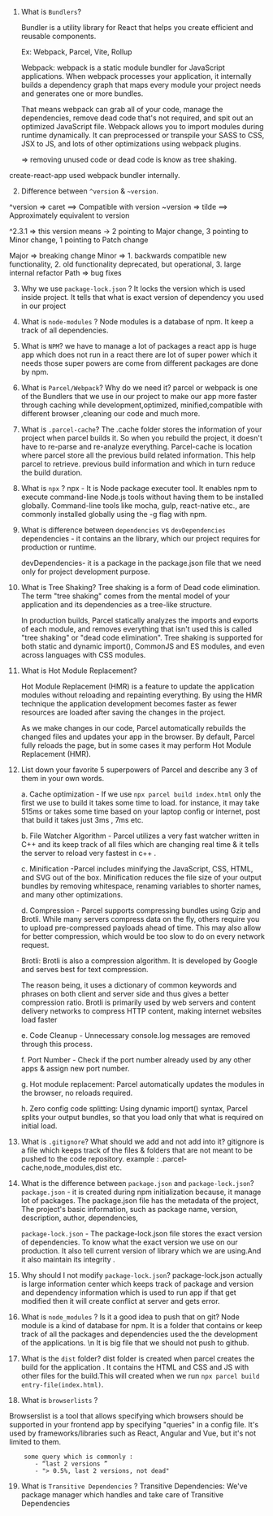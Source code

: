 1. What is `Bundlers`?

    Bundler is a utility library for React that helps you create efficient and reusable components.

    Ex: Webpack, Parcel, Vite, Rollup

    Webpack: webpack is a static module bundler for JavaScript applications. When webpack processes your application, it internally 
    builds a dependency graph that maps every module your project needs and generates one or more bundles.

    That means webpack can grab all of your code, manage the dependencies, remove dead code that's not required, and 
    spit out an optimized JavaScript file. 
    Webpack allows you to import modules during runtime dynamically.
    It can preprocessed or transpile your SASS to CSS, JSX to JS, and lots of other optimizations using webpack plugins.
    
    => removing unused code or dead code is know as tree shaking.


 create-react-app used webpack bundler internally.

2. Difference between `^version` & `~version`.  

 ^version => caret ==> Compatible with version
 ~version => tilde ==> Approximately equivalent to version

 ^2.3.1 => this version means -> 2 pointing to Major change, 3 pointing to Minor change, 1 pointing to Patch change

 Major => breaking change
 Minor => 1. backwards compatible new functionality, 2. old functionality deprecated, but operational, 3. large internal refactor
 Path => bug fixes

3. Why we use `package-lock.json` ?
  It locks the version which is used inside project.
  It tells that what is exact version of dependency you used in our project

4. What is `node-modules` ?
  Node modules is a database of npm.
  It keep a track of all dependencies.

5. What is `NPM`?
      we have to manage a lot of packages a react app is huge app which does not run in a react there are lot of super power which it 
      needs those super powers are come from different packages are done by npm.

6. What is `Parcel/Webpack`? Why do we need it?
     parcel or webpack is one of the Bundlers that we use in our project to make our app more faster through caching while 
    development,optimized, minified,compatible with different browser ,cleaning our code and much more.

7. What is `.parcel-cache`?
     The .cache folder stores the information of your project when parcel builds it. So when you rebuild the project, it doesn't have 
     to re-parse and re-analyze everything.
     Parcel-cache is location where parcel store all the previous build related information. This help parcel to retrieve.
     previous build information and which in turn reduce the build duration.

8. What is `npx` ?
     npx -  It is Node package executer tool. 
     It enables npm to execute command-line Node.js tools without having them to be installed globally. Command-line tools like mocha, 
     gulp, react-native etc., are commonly installed globally using the -g flag with npm.

9. What is difference between `dependencies` vs `devDependencies`
     dependencies - it contains an the library, which our project requires for production or runtime.
     
     devDependencies- it is a package in the package.json file that we need only for project development purpose.

10. What is Tree Shaking?
    Tree shaking is a form of Dead code elimination. The term "tree shaking" comes from the mental model of your application and its 
    dependencies as a tree-like structure.

     In production builds, Parcel statically analyzes the imports and exports of each module, and removes everything that isn't used 
     this is called "tree shaking" or "dead code elimination". Tree shaking is supported for both static and dynamic import(), 
     CommonJS and ES modules, and even across languages with CSS modules.

11. What is Hot Module Replacement?

    Hot Module Replacement (HMR) is a feature to update the application modules without reloading and repainting everything.
    By using the HMR technique the application development becomes faster as fewer resources are loaded after saving the changes in 
    the project. 

     As we make changes in our code, Parcel automatically rebuilds the changed files and updates your app in the browser. By default, 
     Parcel fully reloads the page, but in some cases it may perform Hot Module Replacement (HMR).

12. List down your favorite 5 superpowers of Parcel and describe any 3 of them in your own words.

     a. Cache optimization - If we use `npx parcel build index.html` only the first we use to build it takes some time to load. for 
     instance, it may take 515ms or takes some time based on your laptop config or internet, post that build it takes just 3ms , 7ms 
     etc.

     b. File Watcher Algorithm - Parcel utilizes a very fast watcher written in C++ and its keep track of all files which are changing 
      real time & it tells the server to reload very fastest in c++ .

     c. Minification -Parcel includes minifying the JavaScript, CSS, HTML, and SVG out of the box.  Minification reduces the file size 
      of your output bundles by removing whitespace, renaming variables to shorter names, and many other optimizations.
    
     d. Compression - Parcel supports compressing bundles using Gzip and Brotli. While many servers compress data on the fly, others 
      require you to upload pre-compressed payloads ahead of time. This may also allow for better compression, which would be too slow 
       to do on every network request.

       Brotli:  Brotli is also a compression algorithm. It is developed by Google and serves best for text compression. 
       
       The reason being, it uses a dictionary of common keywords and phrases on both client and server side and thus gives a better 
       compression ratio.
       Brotli is primarily used by web servers and content delivery networks to compress HTTP content, making internet websites load 
       faster
       
     e. Code Cleanup - Unnecessary console.log messages are removed through this process.

     f. Port Number - Check if the port number already used by any other apps & assign new port number.
     
     g. Hot module replacement: Parcel automatically updates the modules in the browser, no reloads required.

     h. Zero config code splitting: Using dynamic import() syntax, Parcel splits your output bundles, so that you load only that what 
        is required on initial load.

13. What is `.gitignore`? What should we add and not add into it?
     gitignore is a file which keeps track of the files & folders that are not meant to be pushed to the code repository.
     example : .parcel-cache,node_modules,dist etc. 

14. What is the difference between `package.json` and `package-lock.json`?
     `package.json`  -  it is created during npm initialization because, it manage lot of packages.
      The package.json file has the metadata of the project, The project's basic information, such as package name, version, 
      description, author, dependencies,

     `package-lock.json` -  The package-lock.json file stores the exact version of dependencies. To know what the exact version we use 
      on our production. It also tell current version of library which we are using.And it also maintain its integrity .
        
15. Why should I not modify `package-lock.json`?
    package-lock.json actually is large information center which keeps track of package and version and dependency information which 
    is used to run app if that get modified then it will create conflict at server and gets error.

16. What is `node_modules` ? Is it a good idea to push that on git?
    Node module is a kind of database for npm. 
    It is a folder that contains or keep track of all the packages and dependencies used the the development of the applications. \n 
    It is big file that we should not push to github.

17. What is the `dist` folder?
   dist folder is created when parcel creates the build for the application . It contains the HTML and CSS and JS with other files for 
    the build.This will created when we run `npx parcel build entry-file(index.html)`.

18. What is `browserlists` ?

  Browserslist is a tool that allows specifying which browsers should be supported in your frontend app by specifying "queries" in a 
  config file. It's used by frameworks/libraries such as React, Angular and Vue, but it's not limited to them.

        some query which is commonly :
           - “last 2 versions ” 	
           - "> 0.5%, last 2 versions, not dead"   

19. What is `Transitive Dependencies` ?
   Transitive Dependencies:  We've package manager which handles and take care of Transitive Dependencies